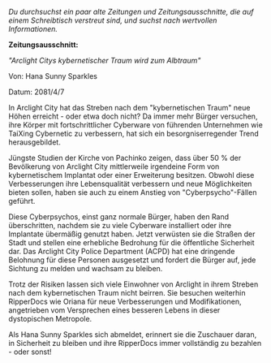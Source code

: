 _Du durchsuchst ein paar alte Zeitungen und Zeitungsausschnitte, die auf einem Schreibtisch verstreut sind, und suchst nach wertvollen Informationen._

**Zeitungsausschnitt:**

_"Arclight Citys kybernetischer Traum wird zum Albtraum"_

Von: Hana Sunny Sparkles

Datum: 2081/4/7

In Arclight City hat das Streben nach dem "kybernetischen Traum" neue Höhen erreicht - oder etwa doch nicht? Da immer mehr Bürger versuchen, ihre Körper mit fortschrittlicher Cyberware von führenden Unternehmen wie TaiXing Cybernetic zu verbessern, hat sich ein besorgniserregender Trend herausgebildet.

Jüngste Studien der Kirche von Pachinko zeigen, dass über 50 % der Bevölkerung von Arclight City mittlerweile irgendeine Form von kybernetischem Implantat oder einer Erweiterung besitzen. Obwohl diese Verbesserungen ihre Lebensqualität verbessern und neue Möglichkeiten bieten sollen, haben sie auch zu einem Anstieg von "Cyberpsycho"-Fällen geführt.

Diese Cyberpsychos, einst ganz normale Bürger, haben den Rand überschritten, nachdem sie zu viele Cyberware installiert oder ihre Implantate übermäßig genutzt haben. Jetzt verwüsten sie die Straßen der Stadt und stellen eine erhebliche Bedrohung für die öffentliche Sicherheit dar. Das Arclight City Police Department (ACPD) hat eine dringende Belohnung für diese Personen ausgesetzt und fordert die Bürger auf, jede Sichtung zu melden und wachsam zu bleiben.

Trotz der Risiken lassen sich viele Einwohner von Arclight in ihrem Streben nach dem kybernetischen Traum nicht beirren. Sie besuchen weiterhin RipperDocs wie Oriana für neue Verbesserungen und Modifikationen, angetrieben vom Versprechen eines besseren Lebens in dieser dystopischen Metropole.

Als Hana Sunny Sparkles sich abmeldet, erinnert sie die Zuschauer daran, in Sicherheit zu bleiben und ihre RipperDocs immer vollständig zu bezahlen - oder sonst!
